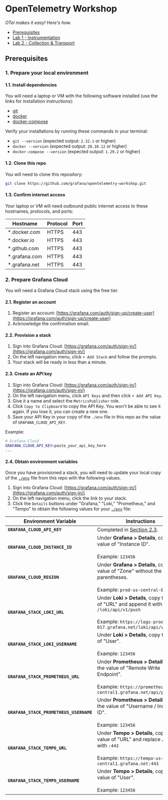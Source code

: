 # OpenTelemetry Workshop

*OTel makes it easy! Here's how.*

* [Prerequisites](#prerequisites)
* [Lab 1 - Instrumentation](lab-1)
* [Lab 2 - Collection & Transport](lab-2)


<a name="prerequisites"></a>
## Prerequisites


<a name="1-prepare-your-local-environment"></a>
### 1. Prepare your local environment


<a name="1.1-install-dependencies"></a>
#### 1.1. Install dependencies

You will need a laptop or VM with the following software installed (use the links for installation instructions):

* [git](https://git-scm.com/book/en/v2/Getting-Started-Installing-Git)
* [docker](https://docs.docker.com/engine/install/)
* [docker-compose](https://docs.docker.com/compose/install/)

Verify your installations by running these commands in your terminal:

* `git --version` (expected output: `2.32.1` or higher)
* `docker --version` (expected output: `20.10.12` or higher)
* `docker-compose --version` (expected output: `1.29.2` or higher)


<a name="1.2-clone-this-repo"></a>
#### 1.2. Clone this repo

You will need to clone this repository:

```sh
git clone https://github.com/grafana/opentelemetry-workshop.git
```


<a name="1.3-confirm-internet-access"></a>
#### 1.3. Confirm internet access

Your laptop or VM will need outbound public internet access to these hostnames, protocols, and ports:

|Hostname|Protocol|Port|
|--------|--------|----|
|*.docker.com|HTTPS|443|
|*.docker.io|HTTPS|443|
|*.github.com|HTTPS|443|
|*.grafana.com|HTTPS|443|
|*.grafana.net|HTTPS|443|


<a name="2-prepare-grafana-cloud"></a>
### 2. Prepare Grafana Cloud

You will need a Grafana Cloud stack using the free tier.


<a name="2.1-register-an-account"></a>
#### 2.1. Register an account

1. Register an account: [https://grafana.com/auth/sign-up/create-user](https://grafana.com/auth/sign-up/create-user)
1. Acknowledge the confirmation email.


<a name="2.2-provision-a-stack"></a>
#### 2.2. Provision a stack

1. Sign into Grafana Cloud: [https://grafana.com/auth/sign-in/](https://grafana.com/auth/sign-in/)
1. On the left navigation menu, click `+ Add Stack` and follow the prompts.
1. Your stack will be ready in less than a minute.


<a name="2.3-create-an-api-key"></a>
#### 2.3. Create an API key

1. Sign into Grafana Cloud: [https://grafana.com/auth/sign-in/](https://grafana.com/auth/sign-in/)
1. On the left navigation menu, click `API Keys` and then click `+ Add API Key`.
1. Give it a name and select the `MetricsPublisher` role.
1. Click `Copy to Clipboard` to copy the API Key. You won't be able to see it again. If you lose it, you can create a new one.
1. Save your API Key in your copy of the `./env` file in this repo as the value of `GRAFANA_CLOUD_API_KEY`.

Example:

```sh
# Grafana Cloud
GRAFANA_CLOUD_API_KEY=paste_your_api_key_here
...
```


<a name="2.4-obtain-environment-variables"></a>
#### 2.4. Obtain environment variables

Once you have provisioned a stack, you will need to update your local copy of the [`./env`](env) file from this repo with the following values.

1. Sign into Grafana Cloud: [https://grafana.com/auth/sign-in/](https://grafana.com/auth/sign-in/)
1. On the left navigation menu, click the link to your stack.
1. Click the `Details` buttons under "Grafana," "Loki," "Prometheus," and "Tempo" to obtain the following values for your [`./env`](env) file:

|Environment Variable|Instructions|
|--------------------|------------|
|**`GRAFANA_CLOUD_API_KEY`**|Completed in [Section 2.3](#2.3-create-an-api-key).|
|**`GRAFANA_CLOUD_INSTANCE_ID`**|Under **Grafana > Details**, copy the value of "Instance ID".<br/><br/>Example: `123456`|
|**`GRAFANA_CLOUD_REGION`**|Under **Grafana > Details**, copy the value of "Zone" without the parentheses.<br/><br/>Example: `prod-us-central-0`|
|**`GRAFANA_STACK_LOKI_URL`**|Under **Loki > Details**, copy the value of "URL" and append it with `/loki/api/v1/push`<br/><br/>Example: `https://logs-prod-017.grafana.net/loki/api/v1/push`|
|**`GRAFANA_STACK_LOKI_USERNAME`**|Under **Loki > Details**, copy the value of "User".<br/><br/>Example: `123456`|
|**`GRAFANA_STACK_PROMETHEUS_URL`** |Under **Prometheus > Details**, copy the value of "Remote Write Endpoint".<br/><br/>Example: `https://prometheus-us-central1.grafana.net/api/prom/push`|
|**`GRAFANA_STACK_PROMETHEUS_USERNAME`**|Under **Prometheus > Details**, copy the value of "Username / Instance ID".<br/><br/>Example: `123456`|
|**`GRAFANA_STACK_TEMPO_URL`**|Under **Tempo > Details**, copy the value of "URL" and replace `/tempo` with `:443`<br/><br/>Example: `https://tempo-us-central1.grafana.net:443`|
|**`GRAFANA_STACK_TEMPO_USERNAME`**|Under **Tempo > Details**, copy the value of "User".<br/><br/>Example: `123456`|
